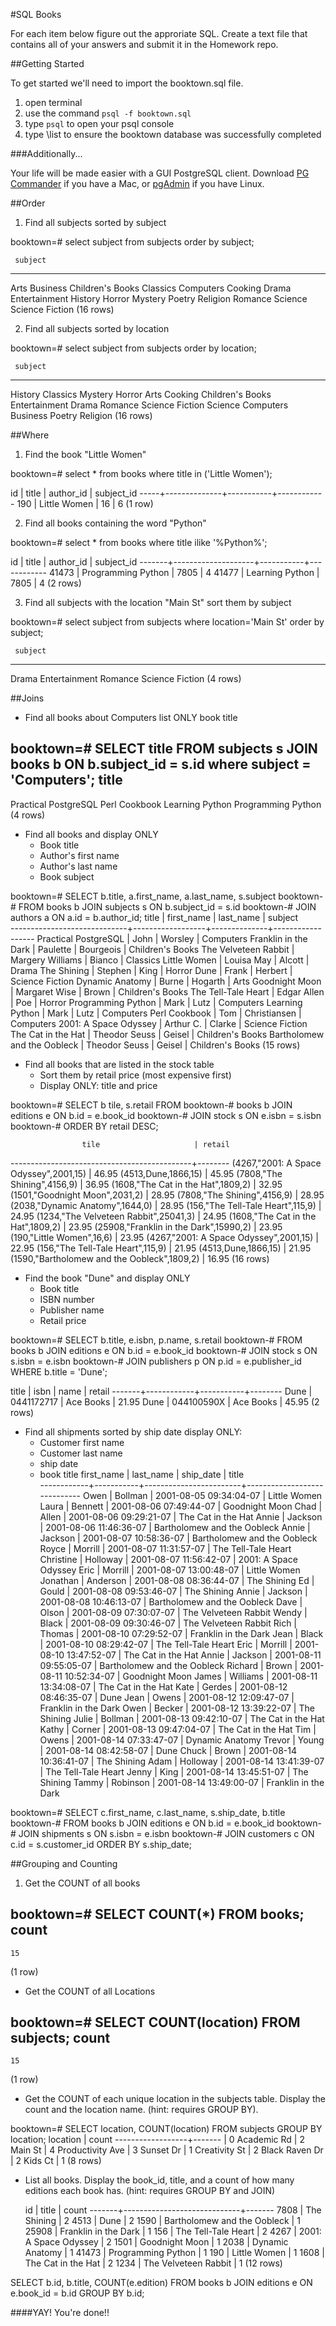 #SQL Books

For each item below figure out the approriate SQL. Create a text file that contains all of your answers and submit it in the Homework repo.

##Getting Started

To get started we'll need to import the booktown.sql file.

1. open terminal
2. use the command `psql -f booktown.sql`
3. type `psql` to open your psql console
4. type \list to ensure the booktown database was successfully completed

###Additionally...

Your life will be made easier with a GUI PostgreSQL client. Download [PG Commander](https://eggerapps.at/pgcommander/) if you have a Mac, or [pgAdmin](http://www.pgadmin.org/) if you have Linux.

##Order
1. Find all subjects sorted by subject

booktown=# select subject from subjects order by subject;

     subject      
------------------
 Arts
 Business
 Children's Books
 Classics
 Computers
 Cooking
 Drama
 Entertainment
 History
 Horror
 Mystery
 Poetry
 Religion
 Romance
 Science
 Science Fiction
(16 rows)

2. Find all subjects sorted by location

booktown=# select subject from subjects order by location;

     subject      
------------------
 History
 Classics
 Mystery
 Horror
 Arts
 Cooking
 Children's Books
 Entertainment
 Drama
 Romance
 Science Fiction
 Science
 Computers
 Business
 Poetry
 Religion
(16 rows)


##Where
1. Find the book "Little Women"

booktown=# select * from books where title in ('Little Women');

 id  |    title     | author_id | subject_id 
-----+--------------+-----------+------------
 190 | Little Women |        16 |          6
(1 row)

2. Find all books containing the word "Python"

booktown=# select * from books where title ilike '%Python%';

  id   |       title        | author_id | subject_id 
-------+--------------------+-----------+------------
 41473 | Programming Python |      7805 |          4
 41477 | Learning Python    |      7805 |          4
(2 rows)

3. Find all subjects with the location "Main St" sort them by subject

booktown=# select subject from subjects where location='Main St' order by subject;

     subject     
-----------------
 Drama
 Entertainment
 Romance
 Science Fiction
(4 rows)

##Joins

* Find all books about Computers list ONLY book title

booktown=# SELECT title FROM subjects s JOIN books b ON b.subject_id = s.id
where subject = 'Computers';
        title         
----------------------
 Practical PostgreSQL
 Perl Cookbook
 Learning Python
 Programming Python
(4 rows)

* Find all books and display ONLY
	* Book title
	* Author's first name
	* Author's last name
	* Book subject

booktown=# SELECT b.title, a.first_name, a.last_name, s.subject
booktown-# FROM books b JOIN subjects s ON b.subject_id = s.id
booktown-# JOIN authors a ON a.id = b.author_id;
            title            |    first_name    |  last_name   |     subject      
-----------------------------+------------------+--------------+------------------
 Practical PostgreSQL        | John             | Worsley      | Computers
 Franklin in the Dark        | Paulette         | Bourgeois    | Children's Books
 The Velveteen Rabbit        | Margery Williams | Bianco       | Classics
 Little Women                | Louisa May       | Alcott       | Drama
 The Shining                 | Stephen          | King         | Horror
 Dune                        | Frank            | Herbert      | Science Fiction
 Dynamic Anatomy             | Burne            | Hogarth      | Arts
 Goodnight Moon              | Margaret Wise    | Brown        | Children's Books
 The Tell-Tale Heart         | Edgar Allen      | Poe          | Horror
 Programming Python          | Mark             | Lutz         | Computers
 Learning Python             | Mark             | Lutz         | Computers
 Perl Cookbook               | Tom              | Christiansen | Computers
 2001: A Space Odyssey       | Arthur C.        | Clarke       | Science Fiction
 The Cat in the Hat          | Theodor Seuss    | Geisel       | Children's Books
 Bartholomew and the Oobleck | Theodor Seuss    | Geisel       | Children's Books
(15 rows)


* Find all books that are listed in the stock table
	* Sort them by retail price (most expensive first)
	* Display ONLY: title and price

booktown=# SELECT b tile, s.retail FROM
booktown-# books b JOIN editions e ON b.id = e.book_id
booktown-# JOIN stock s ON e.isbn = s.isbn
booktown-# ORDER BY retail DESC;

                    tile                     | retail 
---------------------------------------------+--------
 (4267,"2001: A Space Odyssey",2001,15)      |  46.95
 (4513,Dune,1866,15)                         |  45.95
 (7808,"The Shining",4156,9)                 |  36.95
 (1608,"The Cat in the Hat",1809,2)          |  32.95
 (1501,"Goodnight Moon",2031,2)              |  28.95
 (7808,"The Shining",4156,9)                 |  28.95
 (2038,"Dynamic Anatomy",1644,0)             |  28.95
 (156,"The Tell-Tale Heart",115,9)           |  24.95
 (1234,"The Velveteen Rabbit",25041,3)       |  24.95
 (1608,"The Cat in the Hat",1809,2)          |  23.95
 (25908,"Franklin in the Dark",15990,2)      |  23.95
 (190,"Little Women",16,6)                   |  23.95
 (4267,"2001: A Space Odyssey",2001,15)      |  22.95
 (156,"The Tell-Tale Heart",115,9)           |  21.95
 (4513,Dune,1866,15)                         |  21.95
 (1590,"Bartholomew and the Oobleck",1809,2) |  16.95
(16 rows)


* Find the book "Dune" and display ONLY
	* Book title
	* ISBN number
	* Publisher name
	* Retail price

booktown=# SELECT b.title, e.isbn, p.name, s.retail
booktown-# FROM books b JOIN editions e ON b.id = e.book_id
booktown-# JOIN stock s ON s.isbn = e.isbn
booktown-# JOIN publishers p ON p.id = e.publisher_id WHERE b.title = 'Dune';

 title |    isbn    |   name    | retail 
-------+------------+-----------+--------
 Dune  | 0441172717 | Ace Books |  21.95
 Dune  | 044100590X | Ace Books |  45.95
(2 rows)

* Find all shipments sorted by ship date display ONLY:
	* Customer first name
	* Customer last name
	* ship date
	* book title
 first_name | last_name |       ship_date        |            title            
------------+-----------+------------------------+-----------------------------
 Owen       | Bollman   | 2001-08-05 09:34:04-07 | Little Women
 Laura      | Bennett   | 2001-08-06 07:49:44-07 | Goodnight Moon
 Chad       | Allen     | 2001-08-06 09:29:21-07 | The Cat in the Hat
 Annie      | Jackson   | 2001-08-06 11:46:36-07 | Bartholomew and the Oobleck
 Annie      | Jackson   | 2001-08-07 10:58:36-07 | Bartholomew and the Oobleck
 Royce      | Morrill   | 2001-08-07 11:31:57-07 | The Tell-Tale Heart
 Christine  | Holloway  | 2001-08-07 11:56:42-07 | 2001: A Space Odyssey
 Eric       | Morrill   | 2001-08-07 13:00:48-07 | Little Women
 Jonathan   | Anderson  | 2001-08-08 08:36:44-07 | The Shining
 Ed         | Gould     | 2001-08-08 09:53:46-07 | The Shining
 Annie      | Jackson   | 2001-08-08 10:46:13-07 | Bartholomew and the Oobleck
 Dave       | Olson     | 2001-08-09 07:30:07-07 | The Velveteen Rabbit
 Wendy      | Black     | 2001-08-09 09:30:46-07 | The Velveteen Rabbit
 Rich       | Thomas    | 2001-08-10 07:29:52-07 | Franklin in the Dark
 Jean       | Black     | 2001-08-10 08:29:42-07 | The Tell-Tale Heart
 Eric       | Morrill   | 2001-08-10 13:47:52-07 | The Cat in the Hat
 Annie      | Jackson   | 2001-08-11 09:55:05-07 | Bartholomew and the Oobleck
 Richard    | Brown     | 2001-08-11 10:52:34-07 | Goodnight Moon
 James      | Williams  | 2001-08-11 13:34:08-07 | The Cat in the Hat
 Kate       | Gerdes    | 2001-08-12 08:46:35-07 | Dune
 Jean       | Owens     | 2001-08-12 12:09:47-07 | Franklin in the Dark
 Owen       | Becker    | 2001-08-12 13:39:22-07 | The Shining
 Julie      | Bollman   | 2001-08-13 09:42:10-07 | The Cat in the Hat
 Kathy      | Corner    | 2001-08-13 09:47:04-07 | The Cat in the Hat
 Tim        | Owens     | 2001-08-14 07:33:47-07 | Dynamic Anatomy
 Trevor     | Young     | 2001-08-14 08:42:58-07 | Dune
 Chuck      | Brown     | 2001-08-14 10:36:41-07 | The Shining
 Adam       | Holloway  | 2001-08-14 13:41:39-07 | The Tell-Tale Heart
 Jenny      | King      | 2001-08-14 13:45:51-07 | The Shining
 Tammy      | Robinson  | 2001-08-14 13:49:00-07 | Franklin in the Dark

booktown=# SELECT c.first_name, c.last_name, s.ship_date, b.title
booktown-# FROM books b JOIN editions e ON b.id = e.book_id
booktown-# JOIN shipments s ON s.isbn = e.isbn
booktown-# JOIN customers c ON c.id = s.customer_id ORDER BY s.ship_date;

##Grouping and Counting

1. Get the COUNT of all books

booktown=# SELECT COUNT(*) FROM books;
 count 
-------
    15
(1 row)

* Get the COUNT of all Locations

booktown=# SELECT COUNT(location) FROM subjects;
 count 
-------
    15
(1 row)

* Get the COUNT of each unique location in the subjects table. Display the count and the location name. (hint: requires GROUP BY).

booktown=# SELECT location, COUNT(location) FROM subjects GROUP BY location;
     location     | count 
------------------+-------
                  |     0
 Academic Rd      |     2
 Main St          |     4
 Productivity Ave |     3
 Sunset Dr        |     1
 Creativity St    |     2
 Black Raven Dr   |     2
 Kids Ct          |     1
(8 rows)


* List all books. Display the book_id, title, and a count of how many editions each book has. (hint: requires GROUP BY and JOIN)

  id   |            title            | count 
-------+-----------------------------+-------
  7808 | The Shining                 |     2
  4513 | Dune                        |     2
  1590 | Bartholomew and the Oobleck |     1
 25908 | Franklin in the Dark        |     1
   156 | The Tell-Tale Heart         |     2
  4267 | 2001: A Space Odyssey       |     2
  1501 | Goodnight Moon              |     1
  2038 | Dynamic Anatomy             |     1
 41473 | Programming Python          |     1
   190 | Little Women                |     1
  1608 | The Cat in the Hat          |     2
  1234 | The Velveteen Rabbit        |     1
(12 rows)

SELECT b.id, b.title, COUNT(e.edition) FROM books b JOIN editions e ON e.book_id = b.id GROUP BY b.id;   



####YAY! You're done!!
